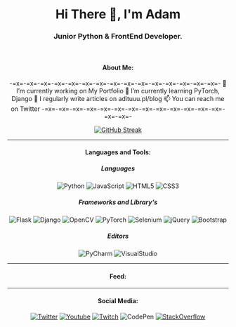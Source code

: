 <div align="center">

# Hi There 👋, I'm Adam
### Junior Python & FrontEnd Developer.
 
</br>

#### About Me:

-=x=-=x=-=x=-=x=-=x=-=x=-=x=-=x=-=x=-=x=-=x=-=x=-=x=-=x=-=x=-
🔭 I’m currently working on My Portfolio
🌱 I’m currently learning PyTorch, Django
📝 I regularly write articles on adituuu.pl/blog
📫 You can reach me on Twitter
-=x=-=x=-=x=-=x=-=x=-=x=-=x=-=x=-=x=-=x=-=x=-=x=-=x=-=x=-=x=-
 
 [![GitHub Streak](https://github-readme-streak-stats.herokuapp.com?user=adituuu&theme=dark&hide_border=true&date_format=j%20M%5B%20Y%5D)](https://git.io/streak-stats)



------------

#### Languages and Tools:

<div align="center">
 
##### Languages
 
![Python](https://img.shields.io/badge/python-3670A0?style=for-the-badge&logo=python&logoColor=ffdd54) ![JavaScript](https://img.shields.io/badge/javascript-%23323330.svg?style=for-the-badge&logo=javascript&logoColor=%23F7DF1E)  ![HTML5](https://img.shields.io/badge/html5-%23E34F26.svg?style=for-the-badge&logo=html5&logoColor=white) ![CSS3](https://img.shields.io/badge/css3-%231572B6.svg?style=for-the-badge&logo=css3&logoColor=white)

 </div>
<div align="center">
 
##### Frameworks and Library's
 
![Flask](https://img.shields.io/badge/flask-%23000.svg?style=for-the-badge&logo=flask&logoColor=white) ![Django](https://img.shields.io/badge/django-%23092E20.svg?style=for-the-badge&logo=django&logoColor=white) ![OpenCV](https://img.shields.io/badge/opencv-%23white.svg?style=for-the-badge&logo=opencv&logoColor=white) ![PyTorch](https://img.shields.io/badge/PyTorch-%23EE4C2C.svg?style=for-the-badge&logo=PyTorch&logoColor=white) ![Selenium](https://img.shields.io/badge/Selenium-43B02A?style=for-the-badge&logo=Selenium&logoColor=white) ![jQuery](https://img.shields.io/badge/jquery-%230769AD.svg?style=for-the-badge&logo=jquery&logoColor=white) ![Bootstrap](https://img.shields.io/badge/bootstrap-%23563D7C.svg?style=for-the-badge&logo=bootstrap&logoColor=white)


 
##### Editors
 
![PyCharm](https://img.shields.io/badge/PyCharm-000000.svg?&style=for-the-badge&logo=PyCharm&logoColor=white) ![VisualStudio](https://img.shields.io/badge/Visual_Studio-5C2D91?style=for-the-badge&logo=visual%20studio&logoColor=white)



------------


#### Feed:



<!--START_SECTION:activity-->


------------


#### Social Media:

 
 [![Twitter](https://img.shields.io/badge/Twitter-1DA1F2?style=for-the-badge&logo=twitter&logoColor=white)](https://twitter.com/xaditu) [![Youtube](https://img.shields.io/badge/YouTube-FF0000?style=for-the-badge&logo=youtube&logoColor=white)](https://youtube.com/xyz) [![Twitch](https://img.shields.io/badge/Twitch-9146FF?style=for-the-badge&logo=twitch&logoColor=white)](https://codepen.io/adam-stelmaszewski) ![CodePen](	https://img.shields.io/badge/Codepen-000000?style=for-the-badge&logo=codepen&logoColor=white) [![StackOverflow](https://img.shields.io/badge/Stack_Overflow-FE7A16?style=for-the-badge&logo=stack-overflow&logoColor=white)](https://stackoverflow.com/users/17555924/aditu)

</div>
